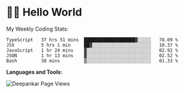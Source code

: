 # 👋🏽 Hello World 

<!--![Deepankar's github stats](https://github-readme-stats.vercel.app/api?username=Deep-Codes&count_private=true&show_icons=true&theme=radical)-->
My Weekly Coding Stats:

<!--START_SECTION:waka-->
```text
TypeScript   37 hrs 51 mins  ███████████████████▓░░░░░   78.09 % 
JSX          5 hrs 1 min     ██▓░░░░░░░░░░░░░░░░░░░░░░   10.37 % 
JavaScript   1 hr 24 mins    ▓░░░░░░░░░░░░░░░░░░░░░░░░   02.92 % 
JSON         1 hr 13 mins    ▓░░░░░░░░░░░░░░░░░░░░░░░░   02.52 % 
Bash         38 mins         ▒░░░░░░░░░░░░░░░░░░░░░░░░   01.33 % 
```
<!--END_SECTION:waka-->

**Languages and Tools:**



<p align="left"> <img src="https://komarev.com/ghpvc/?username=Deep-Codes&label=Views&color=blue&style=plastic" alt="Deepankar Page Views" /> </p>
